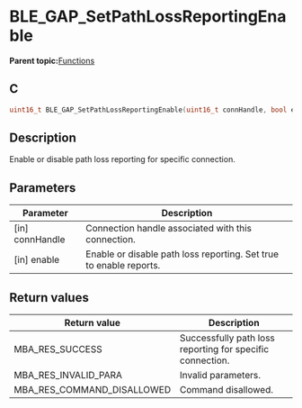 # BLE\_GAP\_SetPathLossReportingEnable

**Parent topic:**[Functions](GUID-0DD261BF-40D6-42CD-8806-9B93D259D1CC.md)

## C

```c
uint16_t BLE_GAP_SetPathLossReportingEnable(uint16_t connHandle, bool enable);
```

## Description

Enable or disable path loss reporting for specific connection.

## Parameters

|Parameter|Description|
|---------|-----------|
|\[in\] connHandle|Connection handle associated with this connection.|
|\[in\] enable|Enable or disable path loss reporting. Set true to enable reports.|

## Return values

|Return value|Description|
|------------|-----------|
|MBA\_RES\_SUCCESS|Successfully path loss reporting for specific connection.|
|MBA\_RES\_INVALID\_PARA|Invalid parameters.|
|MBA\_RES\_COMMAND\_DISALLOWED|Command disallowed.|

